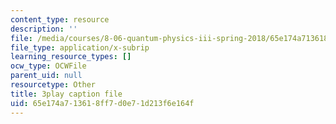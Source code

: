 ```yaml
---
content_type: resource
description: ''
file: /media/courses/8-06-quantum-physics-iii-spring-2018/65e174a713618ff7d0e71d213f6e164f_zUHOeWom7qs.srt
file_type: application/x-subrip
learning_resource_types: []
ocw_type: OCWFile
parent_uid: null
resourcetype: Other
title: 3play caption file
uid: 65e174a7-1361-8ff7-d0e7-1d213f6e164f
---
```

